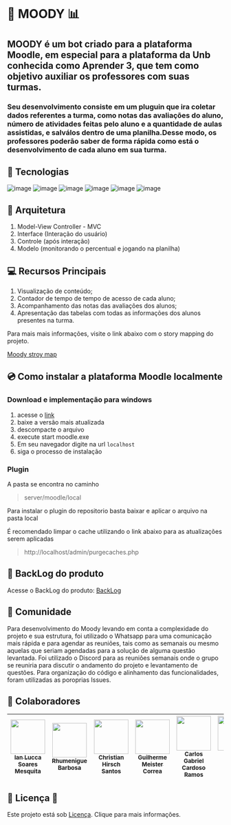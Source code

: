 # 🤖 MOODY :bar_chart:

## MOODY é um bot criado para a plataforma Moodle, em especial para a plataforma da Unb conhecida como Aprender 3, que tem como objetivo auxiliar os professores com suas turmas. 

### Seu desenvolvimento consiste em um pluguin que ira coletar dados referentes a turma, como notas das avaliações do aluno, número de atividades feitas pelo aluno e a quantidade de aulas assistidas, e salválos dentro de uma planilha.Desse modo, os professores poderão saber de forma rápida como está o desenvolvimento de cada aluno em sua turma.

## 🔨 Tecnologias
![image](https://github.com/fga-eps-mds/2023.1-Moody/assets/116928666/50a29fb1-9995-4a18-9843-ace04c3bec25)
![image](https://github.com/fga-eps-mds/2023.1-Moody/assets/116928666/ab113025-43e8-4a26-b58e-4a90716e2415)
![image](https://github.com/fga-eps-mds/2023.1-Moody/assets/116928666/8ca1a16e-5b00-4240-a317-da02d10f00d9)
![image](https://github.com/fga-eps-mds/2023.1-Moody/assets/116928666/b7c37dfa-d841-440b-b2a1-3de9bc8449da)
![image](https://github.com/fga-eps-mds/2023.1-Moody/assets/116928666/64e6204b-e321-4983-b3bf-f40c95f2066c)
![image](https://github.com/fga-eps-mds/2023.1-Moody/assets/116928666/0ee144ef-ca58-4379-981e-99c51aca8600)


## 📐 Arquitetura

1. Model-View Controller - MVC
2. Interface (Interação do usuário)
3. Controle (após interação)
4. Modelo (monitorando o percentual e jogando na planilha)


## 💻 Recursos Principais
1. Visualização de conteúdo;
2. Contador de tempo de tempo de acesso de cada aluno;
3. Acompanhamento das notas das avaliações dos alunos;
4. Apresentação das tabelas com todas as informações dos alunos presentes na turma.
 
 Para mais mais informações, visite o link abaixo com o story mapping do projeto.
 
 [Moody stroy map](https://miro.com/app/embed/uXjVMNtnk8I=/?pres=1&frameId=3458764553071848287&embedId=860220317588)
 

## 💿 Como instalar a plataforma Moodle localmente

### Download e implementação para windows
1. acesse o [link](https://download.moodle.org/windows/)
2. baixe a versão mais atualizada
3. descompacte o arquivo
4. execute start moodle.exe
5. Em seu navegador digite na url `localhost`
6. siga o processo de instalação

### Plugin
A pasta se encontra no caminho 
> server/moodle/local

Para instalar o plugin do repositorio basta baixar e aplicar o arquivo na pasta local

É recomendado limpar o cache utilizando o link abaixo para as atualizações serem aplicadas
> http://localhost/admin/purgecaches.php

## 📘 BackLog do produto
Acesse o BackLog do produto: [BackLog](https://miro.com/app/embed/uXjVMNtnk8I=/?pres=1&frameId=3458764553071848287&embedId=860220317588)

## 🫶 Comunidade
Para desenvolvimento do Moody levando em conta a complexidade do projeto e sua estrutura, foi utilizado o Whatsapp para uma comunicação mais rápida e para agendar as reuniões, tais como as semanais ou mesmo aquelas que seriam agendadas para a solução de alguma questão levantada. Foi utilizado o Discord para as reuniões semanais onde o grupo se reuniria para discutir o andamento do projeto e levantamento de questões. Para organização do código e alinhamento das funcionalidades, foram utilizadas as poroprias Issues.

## 🤝 Colaboradores

| [<img src="https://github.com/IanLucca12.png" width=80><br><sub>Ian Lucca Soares Mesquita</sub>](https://github.com/IanLucca12) |  [<img src="https://github.com/rhumenigue.png" width=80><br><sub>Rhumenigue Barbosa</sub>](https://github.com/rhumenigue) |  [<img src="https://github.com/crstyhs.png" width=80><br><sub>Christian Hirsch Santos</sub>](https://github.com/crstyhs) |[<img src="https://github.com/gmeister18.png" width=80><br><sub>Guilherme Meister Correa </sub>](https://github.com/gmeister18) |  [<img src="https://github.com/TheCarlosRamos.png" width=80><br><sub>Carlos Gabriel Cardoso Ramos</sub>](https://github.com/TheCarlosRamos) |  [<img src="https://github.com/rodrigogontijoo.png" width=80><br><sub>Rodrigo Braz Ferreira Gontijo</sub>](https://github.com/rodrigogontijoo) | [<img src="https://github.com/RochaCarla.png" width=80><br><sub>Professora Carla Rocha</sub>](https://github.com/RochaCarla)|
| :---: | :---: | :---: |  :---: | :---: | :---: |  :---: |

## 🔎 Licença 👀

Este projeto está sob [Licença](https://github.com/fga-eps-mds/2023.1-Moody/blob/main/LICENSE). Clique para mais informações.
